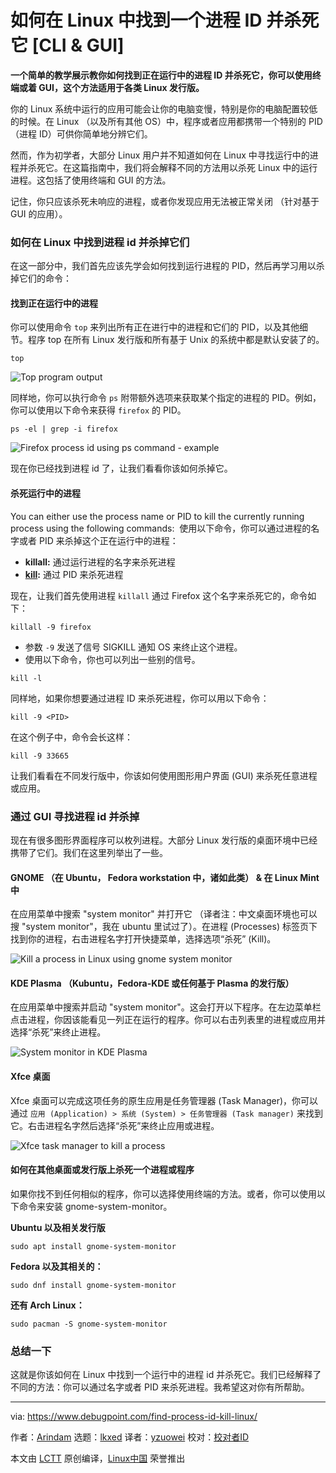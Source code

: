[#]: subject: "How to Find a Process ID and Kill it in Linux [CLI & GUI]"
[#]: via: "https://www.debugpoint.com/find-process-id-kill-linux/"
[#]: author: "Arindam https://www.debugpoint.com/author/admin1/"
[#]: collector: "lkxed"
[#]: translator: "yzuowei"
[#]: reviewer: " "
[#]: publisher: " "
[#]: url: " "

如何在 Linux 中找到一个进程 ID 并杀死它 [CLI & GUI]
======

**一个简单的教学展示教你如何找到正在运行中的进程 ID 并杀死它，你可以使用终端或着 GUI，这个方法适用于各类 Linux 发行版。**

你的 Linux 系统中运行的应用可能会让你的电脑变慢，特别是你的电脑配置较低的时候。在 Linux （以及所有其他 OS）中，程序或者应用都携带一个特别的 PID （进程 ID）可供你简单地分辨它们。

然而，作为初学者，大部分 Linux 用户并不知道如何在 Linux 中寻找运行中的进程并杀死它。在这篇指南中，我们将会解释不同的方法用以杀死 Linux 中的运行进程。这包括了使用终端和 GUI 的方法。

记住，你只应该杀死未响应的进程，或者你发现应用无法被正常关闭 （针对基于 GUI 的应用）。

### 如何在 Linux 中找到进程 id 并杀掉它们

在这一部分中，我们首先应该先学会如何找到运行进程的 PID，然后再学习用以杀掉它们的命令：

#### 找到正在运行中的进程

你可以使用命令 `top` 来列出所有正在进行中的进程和它们的 PID，以及其他细节。程序 top 在所有 Linux 发行版和所有基于 Unix 的系统中都是默认安装了的。

```
top
```

![Top program output][1]

同样地，你可以执行命令 `ps` 附带额外选项来获取某个指定的进程的 PID。例如，你可以使用以下命令来获得 `firefox` 的 PID。

```
ps -el | grep -i firefox
```

![Firefox process id using ps command - example][2]

现在你已经找到进程 id 了，让我们看看你该如何杀掉它。

#### 杀死运行中的进程

You can either use the process name or PID to kill the currently running process using the following commands: 
使用以下命令，你可以通过进程的名字或者 PID 来杀掉这个正在运行中的进程：

- **killall:** 通过运行进程的名字来杀死进程
- **[kill][3]:** 通过 PID 来杀死进程

现在，让我们首先使用进程 `killall` 通过 Firefox 这个名字来杀死它的，命令如下：

```
killall -9 firefox
```

- 参数 `-9` 发送了信号 SIGKILL 通知 OS 来终止这个进程。
- 使用以下命令，你也可以列出一些别的信号。

```
kill -l
```

同样地，如果你想要通过进程 ID 来杀死进程，你可以用以下命令：

```
kill -9 <PID>
```

在这个例子中，命令会长这样：

```
kill -9 33665
```

让我们看看在不同发行版中，你该如何使用图形用户界面 (GUI) 来杀死任意进程或应用。

### 通过 GUI 寻找进程 id 并杀掉

现在有很多图形界面程序可以枚列进程。大部分 Linux 发行版的桌面环境中已经携带了它们。我们在这里列举出了一些。

#### GNOME （在 Ubuntu， Fedora workstation 中，诸如此类） & 在 Linux Mint 中

在应用菜单中搜索 "system monitor" 并打开它 （译者注：中文桌面环境也可以搜 "system monitor"，我在 ubuntu 里试过了）。在进程 (Processes) 标签页下找到你的进程，右击进程名字打开快捷菜单，选择选项“杀死” (Kill)。

![Kill a process in Linux using gnome system monitor][4]

#### KDE Plasma （Kubuntu，Fedora-KDE 或任何基于 Plasma 的发行版）

在应用菜单中搜索并启动 "system monitor"。这会打开以下程序。在左边菜单栏点击进程，你因该能看见一列正在运行的程序。你可以右击列表里的进程或应用并选择“杀死”来终止进程。

![System monitor in KDE Plasma][5]

#### Xfce 桌面

Xfce 桌面可以完成这项任务的原生应用是任务管理器 (Task Manager)，你可以通过 `应用 (Application) > 系统 (System) > 任务管理器 (Task manager)` 来找到它。右击进程名字然后选择“杀死”来终止应用或进程。

![Xfce task manager to kill a process][6]

#### 如何在其他桌面或发行版上杀死一个进程或程序

如果你找不到任何相似的程序，你可以选择使用终端的方法。或者，你可以使用以下命令来安装 gnome-system-monitor。

**Ubuntu 以及相关发行版**

```
sudo apt install gnome-system-monitor
```

**Fedora 以及其相关的：**

```
sudo dnf install gnome-system-monitor
```

**还有 Arch Linux：**

```
sudo pacman -S gnome-system-monitor
```

### 总结一下

这就是你该如何在 Linux 中找到一个运行中的进程 id 并杀死它。我们已经解释了不同的方法：你可以通过名字或者 PID 来杀死进程。我希望这对你有所帮助。

--------------------------------------------------------------------------------

via: https://www.debugpoint.com/find-process-id-kill-linux/

作者：[Arindam][a]
选题：[lkxed][b]
译者：[yzuowei](https://github.com/yzuowei)
校对：[校对者ID](https://github.com/校对者ID)

本文由 [LCTT](https://github.com/LCTT/TranslateProject) 原创编译，[Linux中国](https://linux.cn/) 荣誉推出

[a]: https://www.debugpoint.com/author/admin1/
[b]: https://github.com/lkxed
[1]: https://www.debugpoint.com/wp-content/uploads/2022/12/Top-program-output.jpg
[2]: https://www.debugpoint.com/wp-content/uploads/2022/12/Firefox-process-id-using-ps-command-example.jpg
[3]: https://linux.die.net/man/1/kill
[4]: https://www.debugpoint.com/wp-content/uploads/2022/12/Kill-a-process-in-Linux-using-gnome-system-monitor.jpg
[5]: https://www.debugpoint.com/wp-content/uploads/2022/12/System-monitor-in-KDE-Plasma.jpg
[6]: https://www.debugpoint.com/wp-content/uploads/2022/12/Xfce-task-manager-to-kill-a-process.jpg
